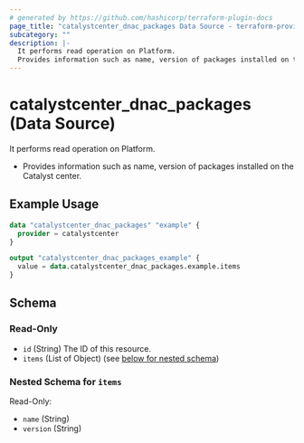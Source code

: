 ```yaml
---
# generated by https://github.com/hashicorp/terraform-plugin-docs
page_title: "catalystcenter_dnac_packages Data Source - terraform-provider-catalystcenter"
subcategory: ""
description: |-
  It performs read operation on Platform.
  Provides information such as name, version of packages installed on the Catalyst center.
---
```


# catalystcenter_dnac_packages (Data Source)

It performs read operation on Platform.

- Provides information such as name, version of packages installed on the Catalyst center.

## Example Usage

```terraform
data "catalystcenter_dnac_packages" "example" {
  provider = catalystcenter
}

output "catalystcenter_dnac_packages_example" {
  value = data.catalystcenter_dnac_packages.example.items
}
```

<!-- schema generated by tfplugindocs -->
## Schema

### Read-Only

- `id` (String) The ID of this resource.
- `items` (List of Object) (see [below for nested schema](#nestedatt--items))

<a id="nestedatt--items"></a>
### Nested Schema for `items`

Read-Only:

- `name` (String)
- `version` (String)
